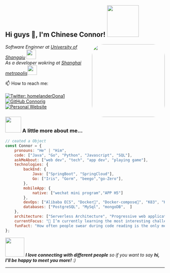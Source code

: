 <!--
**Connorig/Connorig** is a ✨ _special_ ✨ repository because its `README.md` (this file) appears on your GitHub profile.
- 🔭 I’m currently working on ...
- 🌱 I’m currently learning ...
- 👯 I’m looking to collaborate on ...
- 🤔 I’m looking for help with ...
- 💬 Ask me about ...
- 😄 Pronouns: ...
- ⚡ Fun fact: ...
Here are some ideas to get you started:
-->

<h2> Hi guys 👋, I'm Chinese Connor! <img src="https://media4.giphy.com/media/v1.Y2lkPTc5MGI3NjExc2F5NzBuY21qaDAzdGFmNWQ4dXVpcGFheW9mYnlhZXo2cjY0c2p2bSZlcD12MV9pbnRlcm5hbF9naWZfYnlfaWQmY3Q9Zw/26tk0oCeWpf0kITRK/giphy.webp" width="100"></h2>

<img align='right' src="https://pbs.twimg.com/profile_images/1656227257109864449/jHGC9PFa_400x400.jpg" 
  style="border-radius: 16%;max-width: 100%;" width="230">
<p><em>Software Enginner at <a href="javascript:void(0)">University of Shangqiu</a>
  
<img src="https://media.giphy.com/media/fYSnHlufseco8Fh93Z/giphy.gif" width="30">
</br>As a developer wokring at <a href="https://www.thingple.com"> Shanghai metropolis</a><img src="https://media.giphy.com/media/WUlplcMpOCEmTGBtBW/giphy.gif" width="30"> 
</em></p>

📫 How to reach me: 
<br>
<br>
[![Twitter: homelanderDona1](https://img.shields.io/twitter/follow/homelanderDona1?style=social)](https://twitter.com/homelanderDona1)
<br>
[![GitHub Connorig](https://img.shields.io/github/followers/Connorig?label=follow&style=social)](https://github.com/Connorig)
<br>
[![Personal Website](https://img.shields.io/badge/Website-46a2f1.svg?&style=flat-square&logo=Google-Chrome&logoColor=white&link=https://cloudbyte.top/)](https://cloudbyte.top/)

### <img src="https://media.giphy.com/media/VgCDAzcKvsR6OM0uWg/giphy.gif" width="50"> A little more about me...  

```javascript
// ceated a Object
const Connor = {
    pronouns: "He" | "Him",
    code: ["Java", "Go", "Python", "Javascript", "SQL"],
    askMeAbout: ["web dev", "tech", "app dev", "playing game"],
    technologies: {
        backEnd: {
            Java: ["SpringBoot", "SpringCloud"],
            Go: ["Iris", "Gorm", "beego","go-Zero"],
        },
        mobileApp: {
            native: ["wechat mini program","APP H5"]
        },
        devOps: ["Alibaba ECS", "Docker🐳", "Docker-compose🐙", "K83", "K3s", "Rancher2.x" "Nginx"],
        databases: ["PostgreSQL", "MySql", "mongoDB",  ]
    },
    architecture: ["Serverless Architecture", "Progressive web applications", "Single page applications"],
    currentFocus: "🌱 I’m currently learning the most interesting challenge focused on 3D view model on three.JS and oimo.JS",
    funFact: "How often people swear during code reading is the only measure of code quality.🔪"
};
```

<img src="https://media.giphy.com/media/LnQjpWaON8nhr21vNW/giphy.gif" width="60"> <em><b>I love connecting with different people</b> so if you want to say <b>hi, I'll be happy to meet you more!</b> :)</em>

---
